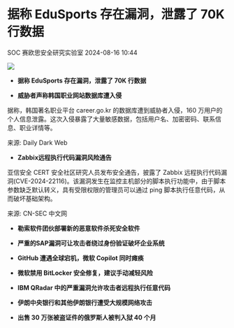 #  据称 EduSports 存在漏洞，泄露了 70K 行数据   
SOC  赛欧思安全研究实验室   2024-08-16 10:44  
  
![](https://mmbiz.qpic.cn/mmbiz_png/yIEz1DpiaC4P1xNUlic8K7NMIRM787HKAoG3p8KictawuqFtgUrnQINBFnv20o6Z9TPK6iboC1kFNY57mbKzbrHkzg/640?wx_fmt=png "")  
- **据称 EduSports 存在漏洞，泄露了 70K 行数据**  
  
- **威胁者声称韩国职业网站数据库遭入侵**  
  
据称，韩国著名职业平台 career.go.kr 的数据库遭到威胁者入侵，160 万用户的个人信息泄露。这次入侵暴露了大量敏感数据，包括用户名、加密密码、联系信息、职业详情等。  
  
来源: Daily Dark Web  
  
  
- **Zabbix远程执行代码漏洞风险通告**  
  
亚信安全 CERT 安全社区研究人员发布安全通告，披露了 Zabbix 远程执行代码漏洞(CVE-2024-22116)。该漏洞发生在监控主机部分的脚本执行功能中，由于脚本参数缺乏默认转义，具有受限权限的管理员可以通过 ping 脚本执行任意代码，从而破坏基础架构。  
  
来源: CN-SEC 中文网  
  
  
- **勒索软件团伙部署新的恶意软件杀死安全软件**  
  
- **严重的SAP漏洞可让攻击者绕过身份验证破坏企业系统**  
  
- **GitHub 遭遇全球宕机，微软 Copilot 同时瘫痪**  
  
- **微软禁用 BitLocker 安全修复，建议手动减轻风险**  
  
- **IBM QRadar 中的严重漏洞允许攻击者远程执行任意代码**  
  
- **伊朗中央银行和其他伊朗银行遭受大规模网络攻击**  
  
- **出售 30 万张被盗证件的俄罗斯人被判入狱 40 个月**  
  
